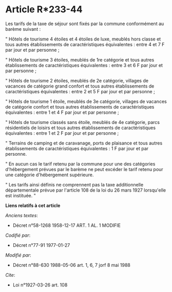 # Article R*233-44

Les tarifs de la taxe de séjour sont fixés par la commune conformément au barème suivant :

" Hôtels de tourisme 4 étoiles et 4 étoiles de luxe, meublés hors classe et tous autres établissements de caractéristiques
équivalentes : entre 4 et 7 F par jour et par personne ;

" Hôtels de tourisme 3 étoiles, meublés de 1re catégorie et tous autres établissements de caractéristiques équivalentes :
entre 3 et 6 F par jour et par personne ;

" Hôtels de tourisme 2 étoiles, meublés de 2e catégorie, villages de vacances de catégorie grand confort et tous autres
établissements de caractéristiques équivalentes : entre 2 et 5 F par jour et par personne ;

" Hôtels de tourisme 1 étoile, meublés de 3e catégorie, villages de vacances de catégorie confort et tous autres
établissements de caractéristiques équivalentes : entre 1 et 4 F par jour et par personne ;

" Hôtels de tourisme classés sans étoile, meublés de 4e catégorie, parcs résidentiels de loisirs et tous autres
établissements de caractéristiques équivalentes : entre 1 et 2 F par jour et par personne ;

" Terrains de camping et de caravanage, ports de plaisance et tous autres établissements de caractéristiques équivalentes : 1
F par jour et par personne.

" En aucun cas le tarif retenu par la commune pour une des catégories d'hébergement prévues par le barème ne peut excéder le
tarif retenu pour une catégorie d'hébergement supérieure.

" Les tarifs ainsi définis ne comprennent pas la taxe additionnelle départementale prévue par l'article 108 de la loi du 26
mars 1927 lorsqu'elle est instituée. "

**Liens relatifs à cet article**

_Anciens textes_:

  - Décret n°58-1268 1958-12-17 ART. 1 AL. 1 MODIFIE

_Codifié par_:

  - Décret n°77-91 1977-01-27

_Modifié par_:

  - Décret n°88-630 1988-05-06 art. 1, 6, 7 jorf 8 mai 1988

_Cite_:

  - Loi n°1927-03-26 art. 108
